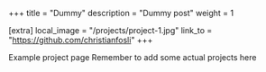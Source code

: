 +++
title = "Dummy"
description = "Dummy post"
weight = 1

[extra]
local_image = "/projects/project-1.jpg"
link_to = "https://github.com/christianfosli"
+++

Example project page
Remember to add some actual projects here

